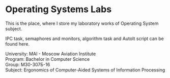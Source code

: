 # Operating Systems Labs

This is the place, where I store my laboratory works of Operating System subject.

IPC task, semaphores and monitors, algorithm task and AutoIt script can be found here.

University: MAI - Moscow Aviation Institute</br>
Program: Bachelor in Computer Science</br>
Group: M30-307Б-16</br>
Subject: Ergonomics of Computer-Aided Systems of Information Processing</br> 
